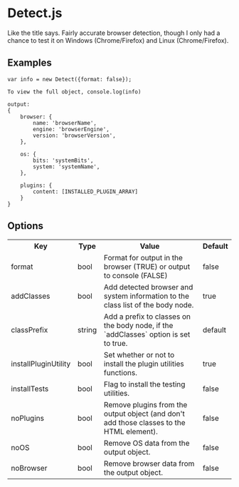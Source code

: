 # Detect.js

Like the title says.  Fairly accurate browser detection, though I only had a chance to test it on Windows (Chrome/Firefox) and Linux (Chrome/Firefox).

## Examples

```
var info = new Detect({format: false});

To view the full object, console.log(info)

output: 
{
	browser: {
		name: 'browserName',
		engine: 'browserEngine', 
		version: 'browserVersion',
	},
	
	os: {
		bits: 'systemBits',
		system: 'systemName',
	},

	plugins: {
		content: [INSTALLED_PLUGIN_ARRAY]
	}
}
```

## Options

<table>
	<tr>
		<th>Key</th>
		<th>Type</th>
		<th>Value</th>
		<th>Default</th>
	</tr>
	<tr>
		<td>format</td>
		<td>bool</td>
		<td>Format for output in the browser (TRUE) or output to console (FALSE)</td>
		<td>false</td>
	</tr>
	<tr>
		<td>addClasses</td>
		<td>bool</td>
		<td>Add detected browser and system information to the class list of the body node.</td>
		<td>true</td>
	</tr>
	<tr>
		<td>classPrefix</td>
		<td>string</td>
		<td>Add a prefix to classes on the body node, if the `addClasses` option is set to true.</td>
		<td>default</td>
	</tr>
	<tr>
		<td>installPluginUtility</td>
		<td>bool</td>
		<td>Set whether or not to install the plugin utilities functions.</td>
		<td>true</td>
	</tr>
	<tr>
		<td>installTests</td>
		<td>bool</td>
		<td>Flag to install the testing utilities.</td>
		<td>false</td>
	</tr>
	<tr>
		<td>noPlugins</td>
		<td>bool</td>
		<td>Remove plugins from the output object (and don't add those classes to the HTML element).</td>
		<td>false</td>
	</tr>
	<tr>
		<td>noOS</td>
		<td>bool</td>
		<td>Remove OS data from the output object.</td>
		<td>false</td>
	</tr>
	<tr>
		<td>noBrowser</td>
		<td>bool</td>
		<td>Remove browser data from the output object.</td>
		<td>false</td>
	</tr>
</table>